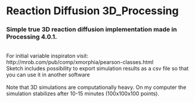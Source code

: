 # Reaction Diffusion 3D_Processing

### Simple true 3D reaction diffusion implementation made in Processing 4.0.1.
<br>
For initial variable inspiraton visit: 
http://mrob.com/pub/comp/xmorphia/pearson-classes.html <br>
Sketch includes possibility to export simulation results as a csv file so that you can use it in another software
<br> <br>
Note that 3D simulations are computationally heavy. 
On my computer the simulation stabilizes after 10-15 minutes (100x100x100 points).

